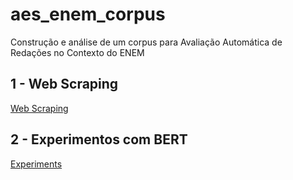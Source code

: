# aes_enem_corpus

Construção e análise de um corpus para Avaliação Automática de Redações no Contexto do ENEM



## 1 - Web Scraping

[Web Scraping](web_corpus_builder/README.md)


## 2 - Experimentos com BERT

[Experiments](experiments_bert/README.md)